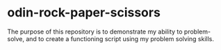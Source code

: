 # odin-rock-paper-scissors

The purpose of this repository is to demonstrate my ability to problem-solve, and to create a functioning script using my problem solving skills.